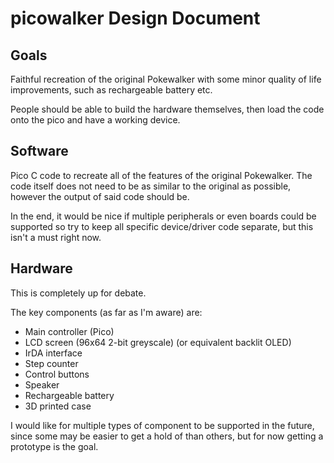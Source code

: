 # picowalker Design Document


## Goals

Faithful recreation of the original Pokewalker with some minor quality of life improvements, such as rechargeable battery etc.

People should be able to build the hardware themselves, then load the code onto the pico and have a working device.


## Software

Pico C code to recreate all of the features of the original Pokewalker.
The code itself does not need to be as similar to the original as possible, however the output of said code should be.

In the end, it would be nice if multiple peripherals or even boards could be supported so try to keep all specific device/driver code separate, but this isn't a must right now.



## Hardware

This is completely up for debate.

The key components (as far as I'm aware) are:

- Main controller (Pico)
- LCD screen (96x64 2-bit greyscale) (or equivalent backlit OLED)
- IrDA interface
- Step counter
- Control buttons
- Speaker
- Rechargeable battery
- 3D printed case

I would like for multiple types of component to be supported in the future, since some may be easier to get a hold of than others, but for now getting a prototype is the goal.
